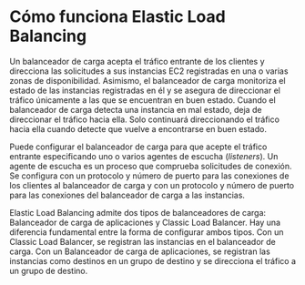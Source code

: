 # Cómo funciona Elastic Load Balancing

Un balanceador de carga acepta el tráfico entrante de los clientes y direcciona las solicitudes a sus instancias EC2 registradas en una o varias zonas de disponibilidad. Asimismo, el balanceador de carga monitoriza el estado de las instancias registradas en él y se asegura de direccionar el tráfico únicamente a las que se encuentran en buen estado. Cuando el balanceador de carga detecta una instancia en mal estado, deja de direccionar el tráfico hacia ella. Solo continuará direccionando el tráfico hacia ella cuando detecte que vuelve a encontrarse en buen estado.

Puede configurar el balanceador de carga para que acepte el tráfico entrante especificando uno o varios agentes de escucha (*listeners*). Un agente de escucha es un proceso que comprueba solicitudes de conexión. Se configura con un protocolo y número de puerto para las conexiones de los clientes al balanceador de carga y con un protocolo y número de puerto para las conexiones del balanceador de carga a las instancias.

Elastic Load Balancing admite dos tipos de balanceadores de carga: Balanceador de carga de aplicaciones y Classic Load Balancer. Hay una diferencia fundamental entre la forma de configurar ambos tipos. Con un Classic Load Balancer, se registran las instancias en el balanceador de carga. Con un Balanceador de carga de aplicaciones, se registran las instancias como destinos en un grupo de destino y se direcciona el tráfico a un grupo de destino.

